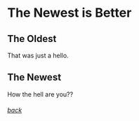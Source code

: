 # The Newest is Better

## The Oldest
That was just a hello.

## The Newest
How the hell are you??

###### [back](index.html)
